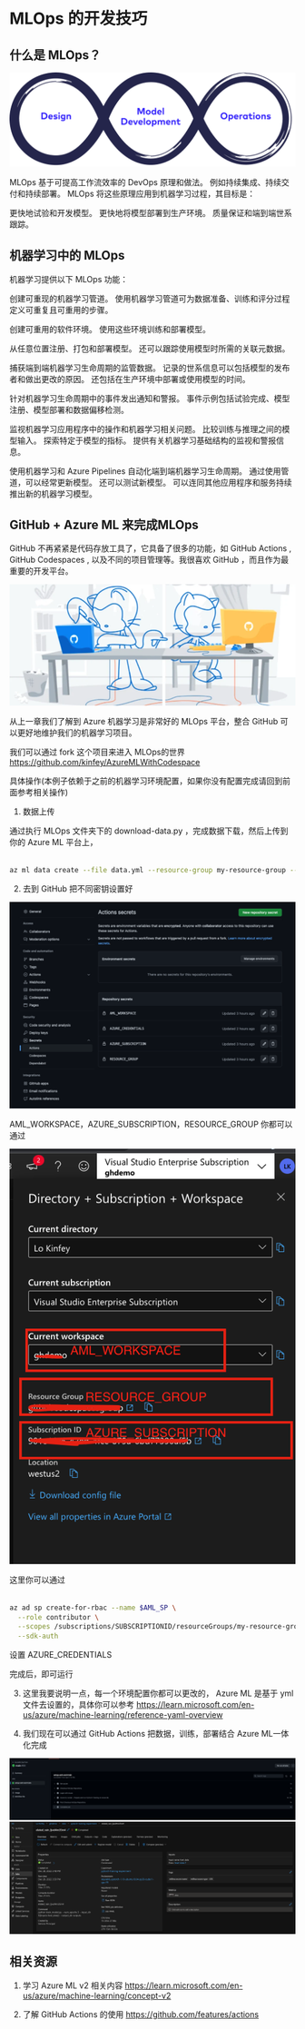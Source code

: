 # **MLOps 的开发技巧**

## **什么是 MLOps？**


<img src="./imgs/03/06.png"/>

MLOps 基于可提高工作流效率的 DevOps 原理和做法。 例如持续集成、持续交付和持续部署。 MLOps 将这些原理应用到机器学习过程，其目标是：

更快地试验和开发模型。
更快地将模型部署到生产环境。
质量保证和端到端世系跟踪。

## **机器学习中的 MLOps**



机器学习提供以下 MLOps 功能：

创建可重现的机器学习管道。 使用机器学习管道可为数据准备、训练和评分过程定义可重复且可重用的步骤。

创建可重用的软件环境。 使用这些环境训练和部署模型。

从任意位置注册、打包和部署模型。 还可以跟踪使用模型时所需的关联元数据。

捕获端到端机器学习生命周期的监管数据。 记录的世系信息可以包括模型的发布者和做出更改的原因。 还包括在生产环境中部署或使用模型的时间。

针对机器学习生命周期中的事件发出通知和警报。 事件示例包括试验完成、模型注册、模型部署和数据偏移检测。

监视机器学习应用程序中的操作和机器学习相关问题。 比较训练与推理之间的模型输入。 探索特定于模型的指标。 提供有关机器学习基础结构的监视和警报信息。

使用机器学习和 Azure Pipelines 自动化端到端机器学习生命周期。 通过使用管道，可以经常更新模型。 还可以测试新模型。 可以连同其他应用程序和服务持续推出新的机器学习模型。


## **GitHub + Azure ML 来完成MLOps**

GitHub 不再紧紧是代码存放工具了，它具备了很多的功能，如 GitHub Actions , GitHub Codespaces , 以及不同的项目管理等。我很喜欢 GitHub ，而且作为最重要的开发平台。

<img src="./imgs/03/05.png"/>

从上一章我们了解到 Azure 机器学习是非常好的 MLOps 平台，整合 GitHub 可以更好地维护我们的机器学习项目。

我们可以通过 fork 这个项目来进入 MLOps的世界 https://github.com/kinfey/AzureMLWithCodespace 

具体操作(本例子依赖于之前的机器学习环境配置，如果你没有配置完成请回到前面参考相关操作)

1. 数据上传 

通过执行 MLOps 文件夹下的 download-data.py ，完成数据下载，然后上传到你的 Azure ML 平台上，

```bash

az ml data create --file data.yml --resource-group my-resource-group --workspace-name my-workspace

```

2. 去到 GitHub 把不同密钥设置好


<img src="./imgs/03/07.png"/>

AML_WORKSPACE，AZURE_SUBSCRIPTION，RESOURCE_GROUP 你都可以通过

<img src="./imgs/03/08.png"/>

这里你可以通过

```bash

az ad sp create-for-rbac --name $AML_SP \
  --role contributor \
  --scopes /subscriptions/SUBSCRIPTIONID/resourceGroups/my-resource-group  \
  --sdk-auth

```

设置 AZURE_CREDENTIALS

完成后，即可运行

3. 这里我要说明一点，每一个环境配置你都可以更改的， Azure ML 是基于 yml 文件去设置的，具体你可以参考 https://learn.microsoft.com/en-us/azure/machine-learning/reference-yaml-overview 

4. 我们现在可以通过 GitHub Actions 把数据，训练，部署结合 Azure ML一体化完成

<img src="./imgs/03/09.png"/>

<br/>

<img src="./imgs/03/10.png"/>


## **相关资源**

1. 学习 Azure ML v2 相关内容 https://learn.microsoft.com/en-us/azure/machine-learning/concept-v2

2. 了解 GitHub Actions 的使用 https://github.com/features/actions

